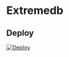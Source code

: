 # Extremedb

## Deploy
[![Deploy](https://www.herokucdn.com/deploy/button.svg)](https://dashboard.heroku.com/new?button-url=https%3A%2F%2Fgithub.com%2FNoob-Stranger%2FExtremedb&template=https%3A%2F%2Fgithub.com%2FNoob-Stranger%2FExtremedb)
